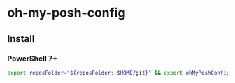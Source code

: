 # oh-my-posh-config

## Install

### PowerShell 7+

```bash
export reposFolder="${reposFolder:-$HOME/git}" && export ohMyPoshConfigJaidFolder="${ohMyPoshConfigJaidFolder:-$reposFolder/oh-my-posh-config}" && printf '\neval "$(~/AppData/Local/Programs/oh-my-posh/bin/oh-my-posh.exe init bash --config %s)"\n' "$(cygpath --mixed "$ohMyPoshConfigJaidFolder/src/jaid.omp.yml")" >> ~/.bashrc
```
